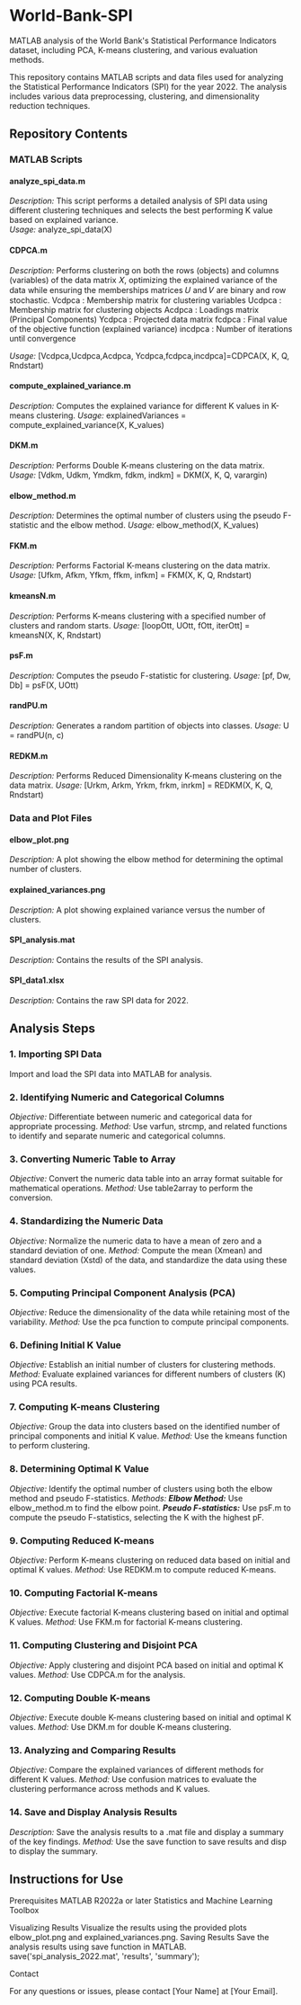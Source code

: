 # World-Bank-SPI
MATLAB analysis of the World Bank's Statistical Performance Indicators dataset, including PCA, K-means clustering, and various evaluation methods.

This repository contains MATLAB scripts and data files used for analyzing the Statistical Performance Indicators (SPI) for the year 2022. The analysis includes various data preprocessing, clustering, and dimensionality reduction techniques.

## Repository Contents

### MATLAB Scripts

#### analyze_spi_data.m

_Description:_ This script performs a detailed analysis of SPI data using different clustering techniques and selects the best performing K value based on explained variance.
<br>
_Usage:_ analyze_spi_data(X)

#### CDPCA.m

_Description:_ Performs clustering on both the rows (objects) and columns (variables) of the data matrix 𝑋, optimizing the explained variance of the data while ensuring the memberships matrices 𝑈 and 𝑉 are binary and row stochastic.
Vcdpca : Membership matrix for clustering variables
Ucdpca : Membership matrix for clustering objects
Acdpca : Loadings matrix (Principal Components)
Ycdpca : Projected data matrix
fcdpca : Final value of the objective function (explained variance)
incdpca : Number of iterations until convergence

_Usage:_ [Vcdpca,Ucdpca,Acdpca, Ycdpca,fcdpca,incdpca]=CDPCA(X, K, Q, Rndstart)

#### compute_explained_variance.m
_Description:_ Computes the explained variance for different K values in K-means clustering.
_Usage:_ explainedVariances = compute_explained_variance(X, K_values)

#### DKM.m
_Description:_ Performs Double K-means clustering on the data matrix.
_Usage:_ [Vdkm, Udkm, Ymdkm, fdkm, indkm] = DKM(X, K, Q, varargin)

#### elbow_method.m
_Description:_ Determines the optimal number of clusters using the pseudo F-statistic and the elbow method.
_Usage:_ elbow_method(X, K_values)

#### FKM.m
_Description:_ Performs Factorial K-means clustering on the data matrix.
_Usage:_ [Ufkm, Afkm, Yfkm, ffkm, infkm] = FKM(X, K, Q, Rndstart)

#### kmeansN.m
_Description:_ Performs K-means clustering with a specified number of clusters and random starts.
_Usage:_ [loopOtt, UOtt, fOtt, iterOtt] = kmeansN(X, K, Rndstart)

#### psF.m
_Description:_ Computes the pseudo F-statistic for clustering.
_Usage:_ [pf, Dw, Db] = psF(X, UOtt)

#### randPU.m
_Description:_ Generates a random partition of objects into classes.
_Usage:_ U = randPU(n, c)

#### REDKM.m
_Description:_ Performs Reduced Dimensionality K-means clustering on the data matrix.
_Usage:_ [Urkm, Arkm, Yrkm, frkm, inrkm] = REDKM(X, K, Q, Rndstart)


### Data and Plot Files

#### elbow_plot.png
_Description:_ A plot showing the elbow method for determining the optimal number of clusters.

#### explained_variances.png
_Description:_ A plot showing explained variance versus the number of clusters.

#### SPI_analysis.mat
_Description:_ Contains the results of the SPI analysis.

#### SPI_data1.xlsx
_Description:_ Contains the raw SPI data for 2022.


## Analysis Steps

### 1. Importing SPI Data
Import and load the SPI data into MATLAB for analysis.
### 2. Identifying Numeric and Categorical Columns
_Objective:_ Differentiate between numeric and categorical data for appropriate processing.
_Method:_ Use varfun, strcmp, and related functions to identify and separate numeric and categorical columns.
### 3. Converting Numeric Table to Array
_Objective:_ Convert the numeric data table into an array format suitable for mathematical operations.
_Method:_ Use table2array to perform the conversion.
### 4. Standardizing the Numeric Data
_Objective:_ Normalize the numeric data to have a mean of zero and a standard deviation of one.
_Method:_ Compute the mean (Xmean) and standard deviation (Xstd) of the data, and standardize the data using these values.
### 5. Computing Principal Component Analysis (PCA)
_Objective:_ Reduce the dimensionality of the data while retaining most of the variability.
_Method:_ Use the pca function to compute principal components.
### 6. Defining Initial K Value
_Objective:_ Establish an initial number of clusters for clustering methods.
_Method:_ Evaluate explained variances for different numbers of clusters (K) using PCA results.
### 7. Computing K-means Clustering
_Objective:_ Group the data into clusters based on the identified number of principal components and initial K value.
_Method:_ Use the kmeans function to perform clustering.
### 8. Determining Optimal K Value
_Objective:_ Identify the optimal number of clusters using both the elbow method and pseudo F-statistics.
_Methods:_
___Elbow Method:___ Use elbow_method.m to find the elbow point.
___Pseudo F-statistics:___ Use psF.m to compute the pseudo F-statistics, selecting the K with the highest pF.
### 9. Computing Reduced K-means
_Objective:_ Perform K-means clustering on reduced data based on initial and optimal K values.
_Method:_ Use REDKM.m to compute reduced K-means.
### 10. Computing Factorial K-means
_Objective:_ Execute factorial K-means clustering based on initial and optimal K values.
_Method:_ Use FKM.m for factorial K-means clustering.
### 11. Computing Clustering and Disjoint PCA
_Objective:_ Apply clustering and disjoint PCA based on initial and optimal K values.
_Method:_ Use CDPCA.m for the analysis.
### 12. Computing Double K-means
_Objective:_ Execute double K-means clustering based on initial and optimal K values.
_Method:_ Use DKM.m for double K-means clustering.
### 13. Analyzing and Comparing Results
_Objective:_ Compare the explained variances of different methods for different K values.
_Method:_ Use confusion matrices to evaluate the clustering performance across methods and K values.
### 14. Save and Display Analysis Results
_Description:_ Save the analysis results to a .mat file and display a summary of the key findings.
_Method:_ Use the save function to save results and disp to display the summary.

## Instructions for Use

Prerequisites
MATLAB R2022a or later
Statistics and Machine Learning Toolbox



Visualizing Results
Visualize the results using the provided plots elbow_plot.png and explained_variances.png.
Saving Results
Save the analysis results using save function in MATLAB.
save('spi_analysis_2022.mat', 'results', 'summary');


Contact

For any questions or issues, please contact [Your Name] at [Your Email].

